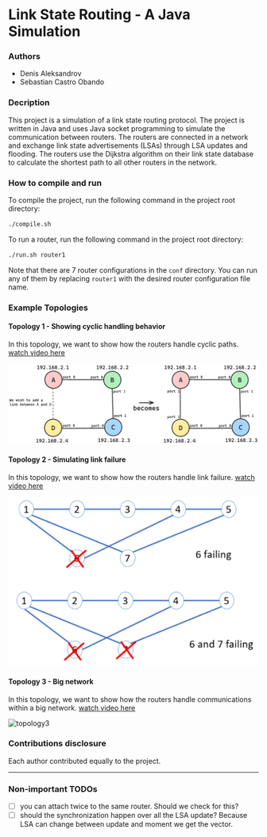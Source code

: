 # Link State Routing - A Java Simulation

### Authors
- Denis Aleksandrov
- Sebastian Castro Obando

### Decription
This project is a simulation of a link state routing protocol. The project is written in Java and uses Java socket programming to simulate the communication between routers. The routers are connected in a network and exchange link state advertisements (LSAs) through LSA updates and flooding. The routers use the Dijkstra algorithm on their link state database to calculate the shortest path to all other routers in the network.

### How to compile and run
To compile the project, run the following command in the project root directory:
```bash
./compile.sh
```
To run a router, run the following command in the project root directory:
```bash
./run.sh router1
```
Note that there are 7 router configurations in the `conf` directory. You can run any of them by replacing `router1` with the desired router configuration file name.

### Example Topologies

#### Topology 1 - Showing cyclic handling behavior
In this topology, we want to show how the routers handle cyclic paths. [watch video here]()

![topology1](topology1.png)

#### Topology 2 - Simulating link failure
In this topology, we want to show how the routers handle link failure. [watch video here]()

![topology2](topology2.png)

#### Topology 3 - Big network
In this topology, we want to show how the routers handle communications within a big network. [watch video here]()

![topology3](topology3.png)

### Contributions disclosure
Each author contributed equally to the project.

---
### Non-important TODOs 
-[ ] you can attach twice to the same router. Should we check for this? 
-[ ] should the synchronization happen over all the LSA update? Because LSA can change between update and moment we get the vector. 